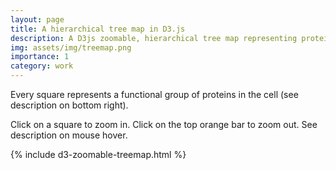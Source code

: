 ```yaml
---
layout: page
title: A hierarchical tree map in D3.js
description: A D3js zoomable, hierarchical tree map representing proteins grouped by categories
img: assets/img/treemap.png
importance: 1
category: work
---
```


Every square represents a functional group of proteins in the cell (see description on bottom right).

Click on a square to zoom in. Click on the top orange bar to zoom out. See description on mouse hover.


<div class="row">
    <div class="col-sm mt-3 mt-md-0">
        {% include d3-zoomable-treemap.html %}
    </div>
</div>

